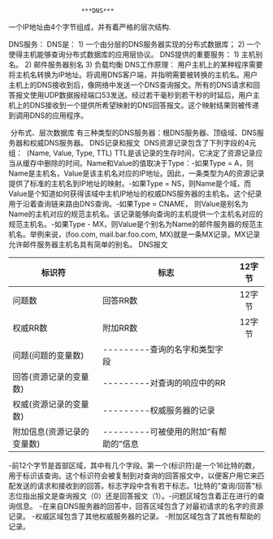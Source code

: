                         ***DNS***

一个IP地址由4个字节组成，并有着严格的层次结构.

DNS服务：
    DNS是：
        1) 一个由分层的DNS服务器实现的分布式数据库；
                2) 一个使得主机能够查询分布式数据库的应用层协议。
        DNS提供的重要服务：
                1) 主机别名。
                        2) 邮件服务器别名
                        3) 负载均衡
                DNS工作原理：
                                用户主机上的某种程序需要将主机名转换为IP地址。将调用DNS客户端，并指明需要被转换的主机名。用户主机上的DNS接收到后，像网络中发送一个DNS查询报文。所有的DNS请求和回答报文使用UDP数据报经端口53发送。经过若干毫秒到若干秒的时延后，用户主机上的DNS接收到一个提供所希望映射的DNS回答报文。这个映射结果则被传递到调用DNS的应用程序。

​    分布式、层次数据库
​        有三种类型的DNS服务器：根DNS服务器、顶级域、DNS服务器和权威DNS服务器。
​    DNS记录和报文
​        DNS资源记录包含了下列字段的4元组：
​        (Name, Value, Type, TTL)
​        TTL是该记录的生存时间，它决定了资源记录应当从缓存中删除的时间。Name和Value的值取决于Type：
​            -如果Type = A，则Name是主机名，Value是该主机名对应的IP地址。因此，一条类型为A的资源记录提供了标准的主机名到IP地址的映射。
​            -如果Type = NS，则Name是个域，而Value是个知道如何获得该域中主机IP地址的权威DNS服务器的主机名。这个纪录用于沿着查询链来路由DNS查询。
​            -如果Type = CNAME， 则Value是别名为Name的主机对应的规范主机名。该记录能够向查询的主机提供一个主机名对应的规范主机名。
​            -如果Type - MX，则Value是个别名为Name的邮件服务器的规范主机名。举例来说，(foo.com, mail.bar.foo.com, MX)就是一条MX记录。MX记录允许邮件服务器主机名具有简单的别名。
​        DNS报文

   

| 标识符                     | 标志                                  | 12字节 |
| -------------------------- | ------------------------------------- | :----: |
| 问题数                     | 回答RR数                              | 12字节 |
| 权威RR数                   | 附加RR数                              | 12字节 |
| 问题(问题的变量数)         | ---------查询的名字和类型字段         |        |
| 回答(资源记录的变量数)     | ---------对查询的响应中的RR           |        |
| 权威(资源记录的变量数)     | ---------权威服务器的记录             |        |
| 附加信息(资源记录的变量数) | ---------可被使用的附加“有帮助的”信息 |        |







​        -前12个字节是首部区域，其中有几个字段。第一个(标识符)是一个16比特的数，用于标识该查询。这个标识符会被复制到对查询的回答报文中，以便客户用它来匹配发送的请求和接收到的回答。标志字段中含有若干标志。1比特的"查询/回答"标志位指出报文是查询报文（0）还是回答报文（1）。
​        -问题区域包含着正在进行的查询信息。
​        -在来自DNS服务器的回答中，回答区域包含了对最初请求的名字的资源记录。
​        -权威区域包含了其他权威服务器的记录。
​        -附加区域包含了其他有帮助的记录。
